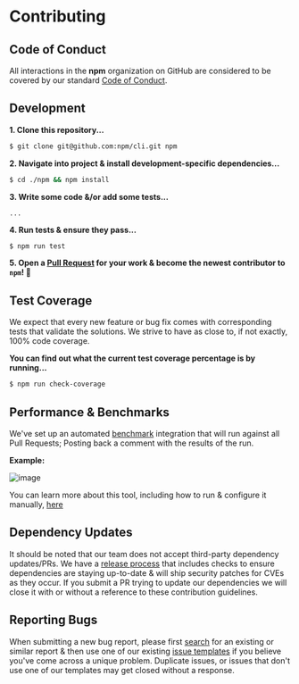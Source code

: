 # Contributing

## Code of Conduct

All interactions in the **npm** organization on GitHub are considered to be covered by our standard [Code of Conduct](https://docs.npmjs.com/policies/conduct).

## Development

**1. Clone this repository...**

```bash
$ git clone git@github.com:npm/cli.git npm
```

**2. Navigate into project & install development-specific dependencies...**

```bash
$ cd ./npm && npm install
```

**3. Write some code &/or add some tests...**

```bash
...
```

**4. Run tests & ensure they pass...**
```
$ npm run test
```

**5. Open a [Pull Request](https://github.com/npm/cli/pulls) for your work & become the newest contributor to `npm`! 🎉**

## Test Coverage

We expect that every new feature or bug fix comes with corresponding tests that validate the solutions. We strive to have as close to, if not exactly, 100% code coverage.

**You can find out what the current test coverage percentage is by running...**

```bash
$ npm run check-coverage
```

## Performance & Benchmarks

We've set up an automated [benchmark](https://github.com/npm/benchmarks) integration that will run against all Pull Requests; Posting back a comment with the results of the run.

**Example:**

![image](https://user-images.githubusercontent.com/2818462/72312698-e2e57f80-3656-11ea-9fcf-4a8f6b97b0d1.png)

You can learn more about this tool, including how to run & configure it manually, [here](https://github.com/npm/benchmarks)

## Dependency Updates

It should be noted that our team does not accept third-party dependency updates/PRs. We have a [release process](https://github.com/npm/cli/wiki/Release-Process) that includes checks to ensure dependencies are staying up-to-date & will ship security patches for CVEs as they occur. If you submit a PR trying to update our dependencies we will close it with or without a reference to these contribution guidelines.

## Reporting Bugs

When submitting a new bug report, please first [search](https://github.com/npm/cli/issues) for an existing or similar report & then use one of our existing [issue templates](https://github.com/npm/cli/issues/new/choose) if you believe you've come across a unique problem. Duplicate issues, or issues that don't use one of our templates may get closed without a response.
